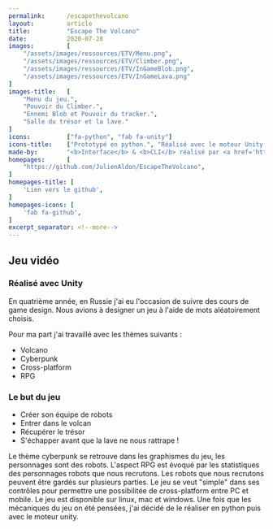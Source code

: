 ```yaml
---
permalink:      /escapethevolcano
layout:         article
title:          "Escape The Volcano"
date:           2020-07-28
images:         [
    "/assets/images/ressources/ETV/Menu.png",
    "/assets/images/ressources/ETV/Climber.png",
    "/assets/images/ressources/ETV/InGameBlob.png",
    "/assets/images/ressources/ETV/InGameLava.png"
]
images-title:   [
    "Menu du jeu.",
    "Pouvoir du Climber.",
    "Ennemi Blob et Pouvoir du tracker.",
    "Salle du trésor et la lave."
]
icons:          ["fa-python", "fab fa-unity"]
icons-title:    ["Prototypé en python.", "Réalisé avec le moteur Unity en C#."]
made-by:        "<b>Interface</b> & <b>CLI</b> réalisé par <a href='https://github.com/JulienAldon'>Julien Aldon</a>"
homepages:      [
    "https://github.com/JulienAldon/EscapeTheVolcano",
]
homepages-title: [
    'Lien vers le github',
]
homepages-icons: [
    'fab fa-github',
]
excerpt_separator: <!--more-->
---
```

## Jeu vidéo
### Réalisé avec Unity
En quatrième année, en Russie j'ai eu l'occasion de suivre des cours de game design. 
Nous avions à designer un jeu à l'aide de mots aléatoirement choisis.
<!--more-->

Pour ma part j'ai travaillé avec les thèmes suivants :

- Volcano
- Cyberpunk
- Cross-platform
- RPG
            
### Le but du jeu
- Créer son équipe de robots 
- Entrer dans le volcan 
- Récupérer le trésor 
- S'échapper avant que la lave ne nous rattrape !

Le thème cyberpunk se retrouve dans les graphismes du jeu, les personnages sont des robots.
L'aspect RPG est évoqué par les statistiques des personnages robots que nous recrutons. Les robots que nous recrutons peuvent être gardés sur plusieurs parties.
Le jeu se veut "simple" dans ses contrôles pour permettre une possibilitée de cross-platform entre PC et mobile. 
Le jeu est disponible sur linux, mac et windows.
Une fois que les mécaniques du jeu on été pensées, j'ai décidé de le réaliser en python puis avec le moteur unity.